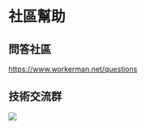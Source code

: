 # 社區幫助

## 問答社區

https://www.workerman.net/questions

## 技術交流群

![](../assets/img/webman-qun-qr.jpg)